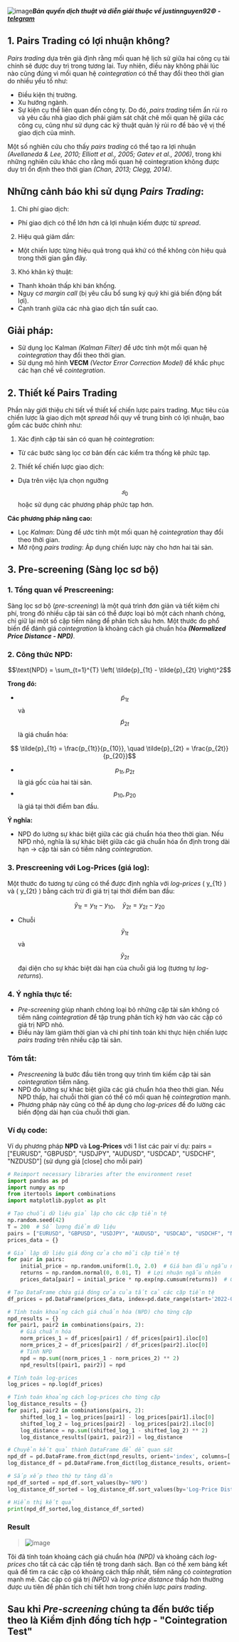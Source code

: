 ![image](https://github.com/user-attachments/assets/93756ee1-d686-4ec5-a62d-d9448d101af4)***Bản quyền dịch thuật và diễn giải thuộc về justinnguyen92&copy; - [telegram](https://t.me/justinnguyen92)***
## 1. Pairs Trading có lợi nhuận không?
*Pairs trading* dựa trên giả định rằng mối quan hệ lịch sử giữa hai công cụ tài chính sẽ được duy trì trong tương lai. Tuy nhiên, điều này không phải lúc nào cũng đúng vì mối quan hệ *cointegration* có thể thay đổi theo thời gian do nhiều yếu tố như:

- Điều kiện thị trường.
- Xu hướng ngành.
- Sự kiện cụ thể liên quan đến công ty.
Do đó, *pairs trading* tiềm ẩn rủi ro và yêu cầu nhà giao dịch phải giám sát chặt chẽ mối quan hệ giữa các công cụ, cũng như sử dụng các kỹ thuật quản lý rủi ro để bảo vệ vị thế giao dịch của mình.

Một số nghiên cứu cho thấy *pairs trading* có thể tạo ra lợi nhuận *(Avellaneda & Lee, 2010; Elliott et al., 2005; Gatev et al., 2006)*, trong khi những nghiên cứu khác cho rằng mối quan hệ cointegration không được duy trì ổn định theo thời gian *(Chan, 2013; Clegg, 2014)*.

## Những cảnh báo khi sử dụng *Pairs Trading*:
1. Chi phí giao dịch:
 - Phí giao dịch có thể lớn hơn cả lợi nhuận kiếm được từ *spread*.

2. Hiệu quả giảm dần:
 - Một chiến lược từng hiệu quả trong quá khứ có thể không còn hiệu quả trong thời gian gần đây.

3. Khó khăn kỹ thuật:
 - Thanh khoản thấp khi bán khống.
 - Nguy cơ *margin call* (bị yêu cầu bổ sung ký quỹ khi giá biến động bất lợi).
 - Cạnh tranh giữa các nhà giao dịch tần suất cao.

## Giải pháp:
- Sử dụng lọc Kalman *(Kalman Filter)* để ước tính một mối quan hệ *cointegration* thay đổi theo thời gian.
- Sử dụng mô hình **VECM** *(Vector Error Correction Model)* để khắc phục các hạn chế về *cointegration*.

## 2. Thiết kế Pairs Trading
Phần này giới thiệu chi tiết về thiết kế chiến lược pairs trading. Mục tiêu của chiến lược là giao dịch một *spread* hồi quy về trung bình có lợi nhuận, bao gồm các bước chính như:
1. Xác định cặp tài sản có quan hệ *cointegration*:
- Từ các bước sàng lọc cơ bản đến các kiểm tra thống kê phức tạp.
2. Thiết kế chiến lược giao dịch:
- Dựa trên việc lựa chọn ngưỡng $$𝑠_0$$ hoặc sử dụng các phương pháp phức tạp hơn.

**Các phương pháp nâng cao:**
- Lọc *Kalman*: Dùng để ước tính một mối quan hệ *cointegration* thay đổi theo thời gian.
- Mở rộng *pairs trading*: Áp dụng chiến lược này cho hơn hai tài sản.

## 3. Pre-screening (Sàng lọc sơ bộ)
### 1. Tổng quan về Prescreening:
Sàng lọc sơ bộ (*pre-screening*) là một quá trình đơn giản và tiết kiệm chi phí, trong đó nhiều cặp tài sản có thể được loại bỏ một cách nhanh chóng, chỉ giữ lại một số cặp tiềm năng để phân tích sâu hơn.
Một thước đo phổ biến để đánh giá *cointegration* là khoảng cách giá chuẩn hóa ***(Normalized Price Distance - NPD)***.

### 2. Công thức NPD:
```math
\text{NPD} = \sum_{t=1}^{T} \left( \tilde{p}_{1t} - \tilde{p}_{2t} \right)^2
```
**Trong đó:**
- $$\tilde{p}_ {1t}$$ và $$\tilde{p}_{2t}$$ là giá chuẩn hóa:
  
```math
  \tilde{p}_{1t} = \frac{p_{1t}}{p_{10}}, \quad \tilde{p}_{2t} = \frac{p_{2t}}{p_{20}}
```
  - $$p_{1t}, p_{2t}$$ là giá gốc của hai tài sản.
  - $$p_{10}, p_{20}$$ là giá tại thời điểm ban đầu.

**Ý nghĩa:**
- NPD đo lường sự khác biệt giữa các giá chuẩn hóa theo thời gian. Nếu NPD nhỏ, nghĩa là sự khác biệt giữa các giá chuẩn hóa ổn định trong dài hạn → cặp tài sản có tiềm năng *cointegration*.

### 3. Prescreening với Log-Prices (giá log):
Một thước đo tương tự cũng có thể được định nghĩa với *log-prices* \( y_{1t} \) và \( y_{2t} \) bằng cách trừ đi giá trị tại thời điểm ban đầu:
```math
\tilde{y}_{1t} = y_{1t} - y_{10}, \quad \tilde{y}_{2t} = y_{2t} - y_{20}
```

- Chuỗi $$\tilde{y}_ {1t}$$ và $$\tilde{y}_{2t}$$ đại diện cho sự khác biệt dài hạn của chuỗi giá log (tương tự *log-returns*).

### 4. Ý nghĩa thực tế:
- *Pre-screening* giúp nhanh chóng loại bỏ những cặp tài sản không có tiềm năng *cointegration* để tập trung phân tích kỹ hơn vào các cặp có giá trị NPD nhỏ.
- Điều này làm giảm thời gian và chi phí tính toán khi thực hiện chiến lược *pairs trading* trên nhiều cặp tài sản.

### Tóm tắt:
- *Prescreening* là bước đầu tiên trong quy trình tìm kiếm cặp tài sản *cointegration* tiềm năng.
- NPD đo lường sự khác biệt giữa các giá chuẩn hóa theo thời gian. Nếu NPD thấp, hai chuỗi thời gian có thể có mối quan hệ *cointegration* mạnh.
- Phương pháp này cũng có thể áp dụng cho *log-prices* để đo lường các biến động dài hạn của chuỗi thời gian.

### Ví dụ code:
Ví dụ phương pháp **NPD** và **Log-Prices** với 1 list các pair ví dụ: pairs = ["EURUSD", "GBPUSD", "USDJPY", "AUDUSD", "USDCAD", "USDCHF", "NZDUSD"] (sử dụng giá [close] cho mỗi pair)
```python
# Reimport necessary libraries after the environment reset
import pandas as pd
import numpy as np
from itertools import combinations
import matplotlib.pyplot as plt

# Tạo chuỗi dữ liệu giả lập cho các cặp tiền tệ
np.random.seed(42)
T = 200  # Số lượng điểm dữ liệu
pairs = ["EURUSD", "GBPUSD", "USDJPY", "AUDUSD", "USDCAD", "USDCHF", "NZDUSD"]
prices_data = {}

# Giả lập dữ liệu giá đóng cửa cho mỗi cặp tiền tệ
for pair in pairs:
    initial_price = np.random.uniform(1.0, 2.0)  # Giá ban đầu ngẫu nhiên
    returns = np.random.normal(0, 0.01, T)  # Lợi nhuận ngẫu nhiên
    prices_data[pair] = initial_price * np.exp(np.cumsum(returns))  # Giá đóng cửa giả lập

# Tạo DataFrame chứa giá đóng cửa của tất cả các cặp tiền tệ
df_prices = pd.DataFrame(prices_data, index=pd.date_range(start='2022-01-01', periods=T))

# Tính toán khoảng cách giá chuẩn hóa (NPD) cho từng cặp
npd_results = {}
for pair1, pair2 in combinations(pairs, 2):
    # Giá chuẩn hóa
    norm_prices_1 = df_prices[pair1] / df_prices[pair1].iloc[0]
    norm_prices_2 = df_prices[pair2] / df_prices[pair2].iloc[0]
    # Tính NPD
    npd = np.sum((norm_prices_1 - norm_prices_2) ** 2)
    npd_results[(pair1, pair2)] = npd

# Tính toán log-prices
log_prices = np.log(df_prices)

# Tính toán khoảng cách log-prices cho từng cặp
log_distance_results = {}
for pair1, pair2 in combinations(pairs, 2):
    shifted_log_1 = log_prices[pair1] - log_prices[pair1].iloc[0]
    shifted_log_2 = log_prices[pair2] - log_prices[pair2].iloc[0]
    log_distance = np.sum((shifted_log_1 - shifted_log_2) ** 2)
    log_distance_results[(pair1, pair2)] = log_distance

# Chuyển kết quả thành DataFrame để dễ quan sát
npd_df = pd.DataFrame.from_dict(npd_results, orient='index', columns=['NPD'])
log_distance_df = pd.DataFrame.from_dict(log_distance_results, orient='index', columns=['Log-Price Distance'])

# Sắp xếp theo thứ tự tăng dần
npd_df_sorted = npd_df.sort_values(by='NPD')
log_distance_df_sorted = log_distance_df.sort_values(by='Log-Price Distance')

# Hiển thị kết quả
print(npd_df_sorted,log_distance_df_sorted)
```
### Result
>![image](https://github.com/user-attachments/assets/c2912084-a6ca-4678-8d01-9826c0ecb66f)

Tôi đã tính toán khoảng cách giá chuẩn hóa *(NPD)* và khoảng cách *log-prices* cho tất cả các cặp tiền tệ trong danh sách. Bạn có thể xem bảng kết quả để tìm ra các cặp có khoảng cách thấp nhất, tiềm năng có *cointegration* mạnh mẽ. Các cặp có giá trị *(NPD)* và *log-price distance* thấp hơn thường được ưu tiên để phân tích chi tiết hơn trong chiến lược *pairs trading*.

## Sau khi *Pre-screening* chúng ta đến bước tiếp theo là Kiểm định đồng tích hợp - "Cointegration Test"
